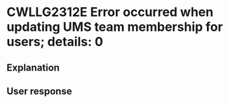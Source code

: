 # CWLLG2312E Error occurred when updating UMS team membership for users; details: 0

## Explanation

## User response